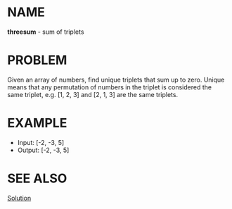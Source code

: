 # NAME

**threesum** - sum of triplets


# PROBLEM

Given an array of numbers, find unique triplets that sum up to zero. Unique
means that any permutation of numbers in the triplet is considered the same
triplet, e.g. [1, 2, 3] and [2, 1, 3] are the same triplets.


# EXAMPLE

  * Input: [-2, -3, 5]
  * Output: [-2, -3, 5]


# SEE ALSO

[Solution](./solution.md)
